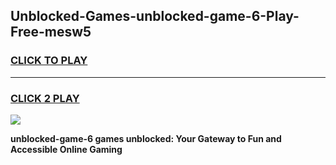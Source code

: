 
## Unblocked-Games-unblocked-game-6-Play-Free-mesw5
<h3>
<a href="https://premium76.site?title=unblocked-game-6&ref=22A">CLICK TO PLAY</a></h3>
<hr>

<h3>
<a href="https://premium76.site?title=unblocked-game-6&ref=22A">CLICK 2 PLAY</a>
  
</h3>

<a href="https://premium76.site?title=unblocked-game-6&ref=22A"><img src="https://clearcache.store/games.png"></a>


**unblocked-game-6 games unblocked: Your Gateway to Fun and Accessible Online Gaming**
